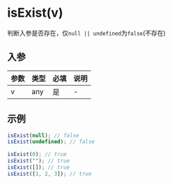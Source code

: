 # isExist(v)

判断入参是否存在，仅`null || undefined`为`false`(不存在)

## 入参

| 参数 | 类型 | 必填 | 说明 |
| :--- | :--- | :--- | :--- |
| v    | any  | 是   | -    |

## 示例

```javascript
isExist(null); // false
isExist(undefined); // false

isExist(0); // true
isExist(""); // true
isExist([]); // true
isExist([1, 2, 3]); // true
```
